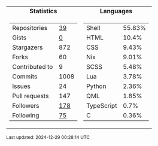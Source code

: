 
<table>
  <tr align="center">
    <td><b>Statistics</b></td>
    <td><b>Languages</b></td>
  </tr>
  <tr valign="top">
    <td>
      <table>
        <tr><td>Repositories</td><td><a href="https://github.com/Ruixi-rebirth?tab=repositories">39</a></td></tr>
        <tr><td>Gists</td><td><a href="https://gist.github.com/Ruixi-rebirth">0</a></td></tr>
        <tr><td>Stargazers</td><td>872</td></tr>
        <tr><td>Forks</td><td>60</td></tr>
        <tr><td>Contributed to</td><td>9</td></tr>
        <tr><td>Commits</td><td>1008</td></tr>
        <tr><td>Issues</td><td>24</td></tr>
        <tr><td>Pull requests</td><td>147</td></tr>
        <tr><td>Followers</td><td><a href="https://github.com/Ruixi-rebirth?tab=followers">178</a></td></tr>
        <tr><td>Following</td><td><a href="https://github.com/Ruixi-rebirth?tab=following">75</a></td></tr>
      </table>
    </td>
    <td>
      <table>
        <tr><td>Shell</td><td>55.83%</td></tr>
<tr><td>HTML</td><td>10.4%</td></tr>
<tr><td>CSS</td><td>9.43%</td></tr>
<tr><td>Nix</td><td>9.01%</td></tr>
<tr><td>SCSS</td><td>5.48%</td></tr>
<tr><td>Lua</td><td>3.78%</td></tr>
<tr><td>Python</td><td>2.36%</td></tr>
<tr><td>QML</td><td>1.85%</td></tr>
<tr><td>TypeScript</td><td>0.7%</td></tr>
<tr><td>C</td><td>0.36%</td></tr>
      </table>
    </td>
  </tr>
</table>

<sub>Last updated: 2024-12-29 00:28:14 UTC</sub>
